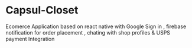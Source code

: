 # Capsul-Closet
Ecomerce Application based on react native with Google Sign in , firebase notification for order placement , chating with shop profiles & USPS payment Integration

